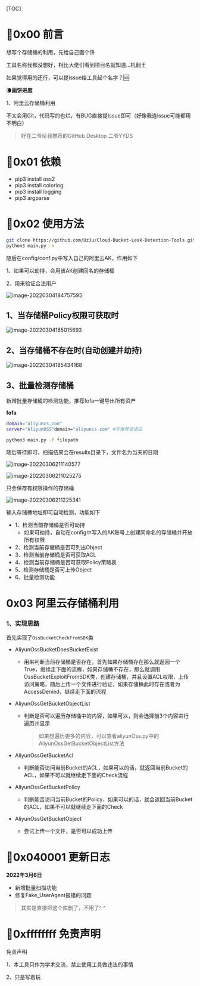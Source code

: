 [TOC]
# :rooster:0x00 前言

想写个存储桶的利用，先给自己画个饼

工具名称我都没想好，相比大佬们看到项目名就知道...机翻王

如果觉得用的还行，可以提issue给工具起个名字？:sos:

:waning_crescent_moon:**画饼进度**

1、阿里云存储桶利用

不太会用Git，代码写的也烂，有BUG直接提Issue即可（好像我连issue可能都用不明白）

> 好在二爷给我推荐的GitHub Desktop 二爷YYDS

# :pill:0x01 依赖

+ pip3 install oss2
+ pip3 install colorlog
+ pip3 install logging
+ pip3 argparse

# :gun:0x02 使用方法

```bash
git clone https://github.com/UzJu/Cloud-Bucket-Leak-Detection-Tools.git
python3 main.py -h
```

随后在config/conf.py中写入自己的阿里云AK，作用如下

1、如果可以劫持，会用该AK创建同名的存储桶

2、用来验证合法用户

![image-20220304184757595](https://uzjumakdown-1256190082.cos.ap-guangzhou.myqcloud.com/UzJuMarkDownImageimage-20220304184757595.png)

## 1、当存储桶Policy权限可获取时

![image-20220304185015693](https://uzjumakdown-1256190082.cos.ap-guangzhou.myqcloud.com/UzJuMarkDownImageimage-20220304185015693.png)

## 2、当存储桶不存在时(自动创建并劫持)

![image-20220304185434168](https://uzjumakdown-1256190082.cos.ap-guangzhou.myqcloud.com/UzJuMarkDownImageimage-20220304185434168.png)

## 3、批量检测存储桶

新增批量存储桶的检测功能，推荐fofa一键导出所有资产

**fofa**

```bash
domain="aliyuncs.com"
server="AliyunOSS"domain="aliyuncs.com" #不推荐该语法
```

```bash
python3 main.py -f filepath
```

随后等待即可，扫描结果会在results目录下，文件名为当天的日期

![image-20220306211140577](https://uzjumakdown-1256190082.cos.ap-guangzhou.myqcloud.com/UzJuMarkDownImageimage-20220306211140577.png)

![image-20220306211025275](https://uzjumakdown-1256190082.cos.ap-guangzhou.myqcloud.com/UzJuMarkDownImageimage-20220306211025275.png)

只会保存有权限操作的存储桶

![image-20220306211225341](https://uzjumakdown-1256190082.cos.ap-guangzhou.myqcloud.com/UzJuMarkDownImageimage-20220306211225341.png)

输入存储桶地址即可自动检测，功能如下

+ 1、检测当前存储桶是否可劫持
  + 如果可劫持，自动在config中写入的AK账号上创建同命名的存储桶并开放所有权限
+ 2、检测当前存储桶是否可列出Object
+ 3、检测当前存储桶是否可获取ACL
+ 4、检测当前存储桶是否可获取Policy策略表
+ 5、检测存储桶是否可上传Object
+ 6、批量检测功能

# 0x03 阿里云存储桶利用

### 1、实现思路

首先实现了`OssBucketCheckFromSDK`类

+ AliyunOssBucketDoesBucketExist

  + 用来判断当前存储桶是否存在，首先如果存储桶存在那么就返回一个True，继续走下面的流程，如果存储桶不存在，那么就调用OssBucketExploitFromSDK类，创建存储桶，并且设置ACL权限，上传访问策略，随后上传一个文件进行验证，如果存储桶此时存在或者为AccessDenied，继续走下面的流程

+ AliyunOssGetBucketObjectList

  + 判断是否可以遍历存储桶中的内容，如果可以，则会选择前3个内容进行遍历并显示

    > 如果想遍历更多的内容，可以查看aliyunOss.py中的AliyunOssGetBucketObjectList方法

+ AliyunOssGetBucketAcl

  + 判断能否访问当前Bucket的ACL，如果可以的话，就返回当前Bucket的ACL，如果不可以就继续走下面的Check流程

+ AliyunOssGetBucketPolicy

  + 判断能否访问当前Bucket的Policy，如果可以的话，就会返回当前Bucket的ACL，如果不可以就继续走下面的Check

+ AliyunOssGetBucketObject

  + 尝试上传一个文件，是否可以成功上传



# :older_man:0x040001 更新日志

**2022年3月6日**

+ 新增批量扫描功能
+ 修复Fake_UserAgent报错的问题

> 其实是直接把这个库删了，不用了^ ^

# :cop:0xffffffff 免责声明

免责声明

1、本工具只作为学术交流，禁止使用工具做违法的事情

2、只是写着玩
